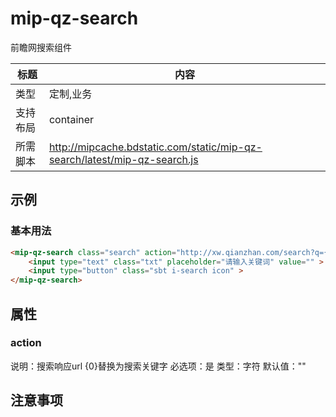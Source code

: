 # mip-qz-search

前瞻网搜索组件

标题|内容
----|----
类型|定制,业务
支持布局|container
所需脚本|http://mipcache.bdstatic.com/static/mip-qz-search/latest/mip-qz-search.js

## 示例

### 基本用法
```html
<mip-qz-search class="search" action="http://xw.qianzhan.com/search?q={0}" >
    <input type="text" class="txt" placeholder="请输入关键词" value="" >
    <input type="button" class="sbt i-search icon" >
</mip-qz-search>
```

## 属性

### action

说明：搜索响应url {0}替换为搜索关键字
必选项：是
类型：字符
默认值：""

## 注意事项

